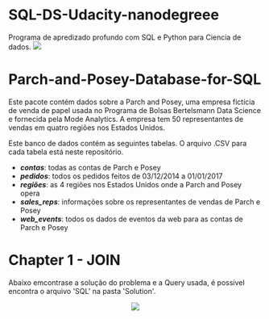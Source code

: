 # SQL-DS-Udacity-nanodegreee
Programa de apredizado profundo com SQL e Python para Ciencia de dados.
<img src="https://user-images.githubusercontent.com/54716441/216498589-f1ada79b-4e05-4029-8493-49135a2d41cd.png"/>
#  Parch-and-Posey-Database-for-SQL
Este pacote contém dados sobre a Parch and Posey, uma empresa fictícia de venda de papel usada no Programa de Bolsas Bertelsmann Data Science e fornecida pela Mode Analytics. A empresa tem 50 representantes de vendas em quatro regiões nos Estados Unidos.

Este banco de dados contém as seguintes tabelas. O arquivo .CSV para cada tabela está neste repositório.
<ul>
  <li><i><b>contas</b></i>: todas as contas de Parch e Posey</li>
  <li><i><b>pedidos</i></b>: todos os pedidos feitos de 03/12/2014 a 01/01/2017</li>
  <li><i><b>regiões</i></b>: as 4 regiões nos Estados Unidos onde a Parch and Posey opera</li>
  <li><i><b>sales_reps</i></b>: informações sobre os representantes de vendas de Parch e Posey</li>
  <li><i><b>web_events</i></b>: todos os dados de eventos da web para as contas de Parch e Posey</li>
</ul>

# Chapter 1 - JOIN
Abaixo emcontrase a solução do problema e a Query usada, é possivel encontra o arquivo 'SQL' na pasta 'Solution'.
<div align="center">
<img src="https://user-images.githubusercontent.com/54716441/216497051-700628e7-aa1b-420a-a6e1-d3c81c24b34b.png"/>
</div>

